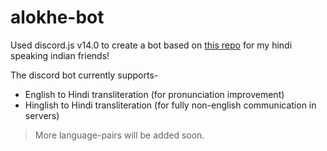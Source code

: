# alokhe-bot
Used discord.js v14.0 to create a bot based on [this repo](https://github.com/sheeerio/alokhe) for my hindi speaking indian friends!

The discord bot currently supports- 
- English to Hindi transliteration (for pronunciation improvement)
- Hinglish to Hindi transliteration (for fully non-english communication in servers)

> More language-pairs will be added soon.
